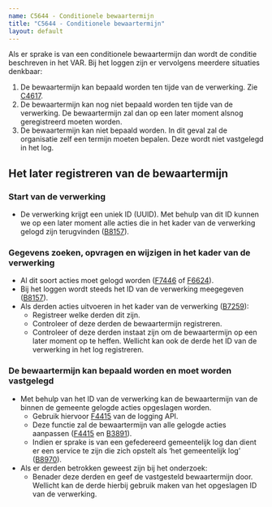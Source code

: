 ```yaml
---
name: C5644 - Conditionele bewaartermijn
title: "C5644 - Conditionele bewaartermijn"
layout: default
---
```

Als er sprake is van een conditionele bewaartermijn dan wordt de conditie beschreven in het VAR. Bij het loggen zijn er vervolgens meerdere situaties denkbaar:
1. De bewaartermijn kan bepaald worden ten tijde van de verwerking. Zie [C4617](./4617.md). 
2. De bewaartermijn kan nog niet bepaald worden ten tijde van de verwerking. De bewaartermijn zal dan op een later moment alsnog geregistreerd moeten worden. 
3. De bewaartermijn kan niet bepaald worden. In dit geval zal de organisatie zelf een termijn moeten bepalen. Deze wordt niet vastgelegd in het log.

## Het later registreren van de bewaartermijn
### Start van de verwerking
-	De verwerking krijgt een uniek ID (UUID). Met behulp van dit ID kunnen we op een later moment alle acties die in het kader van de verwerking gelogd zijn terugvinden ([B8157](./8157.md)).

### Gegevens zoeken, opvragen en wijzigen in het kader van de verwerking
-	Al dit soort acties moet gelogd worden ([F7446](./7446.md) of [F6624](./6624.md)).
-	Bij het loggen wordt steeds het ID van de verwerking meegegeven ([B8157](./8157.md)). 
-	Als derden acties uitvoeren in het kader van de verwerking ([B7259](./7259.md)):
    - Registreer welke derden dit zijn.
    - Controleer of deze derden de bewaartermijn registreren.
    - Controleer of deze derden instaat zijn om de bewaartermijn op een later moment op te heffen. Wellicht kan ook de derde het ID van de verwerking in het log registreren.

### De bewaartermijn kan bepaald worden en moet worden vastgelegd
-	Met behulp van het ID van de verwerking kan de bewaartermijn van de binnen de gemeente gelogde acties opgeslagen worden.
    - Gebruik hiervoor [F4415](./4415.md) van de logging API.
    - Deze functie zal de bewaartermijn van alle gelogde acties aanpassen ([F4415](./4415.md) en [B3891](./3891.md)).
    - Indien er sprake is van een gefedereerd gemeentelijk log dan dient er een service te zijn die zich opstelt als ‘het gemeentelijk log’ ([B8970](./8970.md)).
-	Als er derden betrokken geweest zijn bij het onderzoek:
    - Benader deze derden en geef de vastgesteld bewaartermijn door. Wellicht kan de derde hierbij gebruik maken van het opgeslagen ID van de verwerking.
